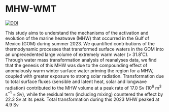 # MHW-WMT
[![DOI](https://zenodo.org/badge/701062568.svg)](https://zenodo.org/badge/latestdoi/701062568)

This study aims to understand the mechanisms of the activation and evolution of the marine heatwave (MHW) that occurred in the Gulf of Mexico (GOM) during summer 2023. We quantified contributions of the thermodynamic processes that transformed surface waters in the GOM into an unprecedented large volume of extremely warm water (> 31.8˚C). Through water mass transformation analysis of reanalyses data, we find that the genesis of this MHW was due to the compounding effect of anomalously warm winter surface water priming the region for a MHW, coupled with greater exposure to strong solar radiation. Transformation due to total surface fluxes (sensible and latent heat, solar and longwave radiation) contributed to the MHW volume at a peak rate of 17.0 Sv (10$^6$ m$^3$ s$^{-1}$ = Sv), while the residual term (including mixing) countered the effect by 22.3 Sv at its peak. Total transformation during this 2023 MHW peaked at 4.9 Sv
